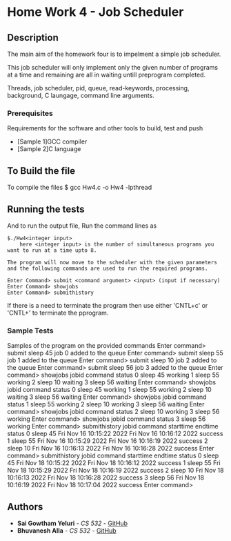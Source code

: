 # Home Work 4 - Job Scheduler

## Description

The main aim of the homework four is to impelment a simple job scheduler.

This job scheduler will only implement only the given number of programs at a time and remaining are all in waiting untill preprogram completed.

Threads, job scheduler, pid, queue, read-keywords, processing, background, C laungage, command line arguments. 

### Prerequisites

Requirements for the software and other tools to build, test and push
- [Sample 1]GCC compiler
- [Sample 2]C language

## To Build the file

To compile the files 
    $ gcc Hw4.c -o Hw4 -lpthread

## Running the tests


And to run the output file, Run the command lines as

    $./Hw4<integer input>
        here <integer input> is the number of simultaneous programs you want to run at a time upto 8.

    The program will now move to the scheduler with the given parameters and the following commands are used to run the required programs.

    Enter Command> submit <command argument> <input> (input if necessary)
    Enter Command> showjobs
    Enter Command> submithistory

If there is a need to terminate the program then use either 'CNTL+c' or 'CNTL+\' to terminate the pprogram.

### Sample Tests

Samples of the program on the provided commands
Enter command> submit sleep 45
job 0 added to the queue
Enter command> submit sleep 55
job 1 added to the queue
Enter command> submit sleep 10
job 2 added to the queue
Enter command> submit sleep 56
job 3 added to the queue
Enter command> showjobs
jobid   command         status
0       sleep 45      working
1       sleep 55      working
2       sleep 10      waiting
3       sleep 56      waiting
Enter command> showjobs
jobid   command         status
0       sleep 45      working
1       sleep 55      working
2       sleep 10      waiting
3       sleep 56      waiting
Enter command> showjobs
jobid   command         status
1       sleep 55      working
2       sleep 10      working
3       sleep 56      waiting
Enter command> showjobs
jobid   command         status
2       sleep 10      working
3       sleep 56      working
Enter command> showjobs
jobid   command         status
3       sleep 56      working
Enter command> submithistory
jobid   command         starttime                       endtime                         status
0       sleep 45      Fri Nov 16 10:15:22 2022        Fri Nov 16 10:16:12 2022        success
1       sleep 55      Fri Nov 16 10:15:29 2022        Fri Nov 16 10:16:19 2022        success
2       sleep 10      Fri Nov 16 10:16:13 2022        Fri Nov 16 10:16:28 2022        success
Enter command> submithistory
jobid   command         starttime                       endtime                         status
0       sleep 45      Fri Nov 18 10:15:22 2022        Fri Nov 18 10:16:12 2022        success
1       sleep 55      Fri Nov 18 10:15:29 2022        Fri Nov 18 10:16:19 2022        success
2       sleep 10      Fri Nov 18 10:16:13 2022        Fri Nov 18 10:16:28 2022        success
3       sleep 56      Fri Nov 18 10:16:19 2022        Fri Nov 18 10:17:04 2022        success
Enter command>


## Authors

  - **Sai Gowtham Yeluri** - *CS 532* -
  [GitHub](https://github.com/syeluri99)
  - **Bhuvanesh Alla** - *CS 532* - 
  [GitHub](https://github.com/BhuvaneshAlla)